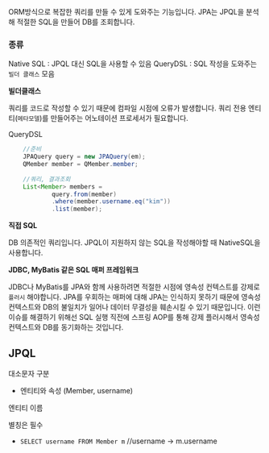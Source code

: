 ORM방식으로 복잡한 쿼리를 만들 수 있게 도와주는 기능입니다.
JPA는 JPQL을 분석해 적절한 SQL을 만들어 DB를 조회합니다.

### 종류
Native SQL : JPQL 대신 SQL을 사용할 수 있음
QueryDSL : SQL 작성을 도와주는 `빌더 클래스` 모음

**빌더클래스**

쿼리를 코드로 작성할 수 있기 때문에 컴파일 시점에 오류가 발생합니다.
쿼리 전용 엔티티(`메타모델`)를 만들어주는 어노테이션 프로세서가 필요합니다.

QueryDSL
```java
    //준비
    JPAQuery query = new JPAQuery(em);
    QMember member = QMember.member;
    
    //쿼리, 결과조회
    List<Member> members = 
            query.from(member)
            .where(member.username.eq("kim"))
            .list(member);
```

**직접 SQL**

DB 의존적인 쿼리입니다. JPQL이 지원하지 않는 SQL을 작성해야할 때 NativeSQL을 사용합니다.

**JDBC, MyBatis 같은 SQL 매퍼 프레임워크**

JDBC나 MyBatis를 JPA와 함께 사용하려면 적절한 시점에 영속성 컨텍스트를 강제로 `플러시` 해야합니다.
JPA를 우회하는 매퍼에 대해 JPA는 인식하지 못하기 때문에 영속성 컨텍스트와 DB의 불일치가 일어나
데이터 무결성을 훼손시킬 수 있기 때문입니다. 
이런 이슈를 해결하기 위해선 SQL 실행 직전에 스프링 AOP를 통해 강제 플러시해서
영속성 컨텍스트와 DB를 동기화하는 것입니다.

## JPQL

대소문자 구분
- 엔티티와 속성 (Member, username)

엔티티 이름
  
별칭은 필수
- `SELECT username FROM Member m` //username -> m.username 

